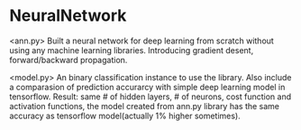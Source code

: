 # NeuralNetwork
<ann.py>
Built a neural network for deep learning from scratch without using any machine learning libraries. Introducing gradient desent, forward/backward propagation. 

<model.py>
An binary classification instance to use the library. Also include a comparasion of prediction accurarcy with simple deep learning model in tensorflow. Result: same # of hidden layers, # of neurons, cost function and activation functions, the model created from ann.py library has the same accuracy as tensorflow model(actually 1% higher sometimes). 
